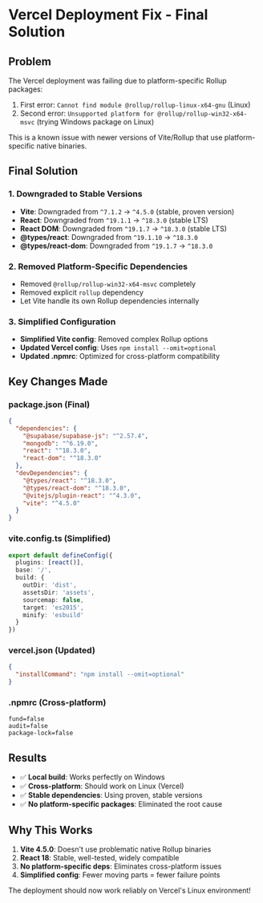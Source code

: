 # Vercel Deployment Fix - Final Solution

## Problem
The Vercel deployment was failing due to platform-specific Rollup packages:
1. First error: `Cannot find module @rollup/rollup-linux-x64-gnu` (Linux)
2. Second error: `Unsupported platform for @rollup/rollup-win32-x64-msvc` (trying Windows package on Linux)

This is a known issue with newer versions of Vite/Rollup that use platform-specific native binaries.

## Final Solution

### 1. Downgraded to Stable Versions
- **Vite**: Downgraded from `^7.1.2` → `^4.5.0` (stable, proven version)
- **React**: Downgraded from `^19.1.1` → `^18.3.0` (stable LTS)
- **React DOM**: Downgraded from `^19.1.7` → `^18.3.0` (stable LTS)
- **@types/react**: Downgraded from `^19.1.10` → `^18.3.0`
- **@types/react-dom**: Downgraded from `^19.1.7` → `^18.3.0`

### 2. Removed Platform-Specific Dependencies
- Removed `@rollup/rollup-win32-x64-msvc` completely
- Removed explicit `rollup` dependency
- Let Vite handle its own Rollup dependencies internally

### 3. Simplified Configuration
- **Simplified Vite config**: Removed complex Rollup options
- **Updated Vercel config**: Uses `npm install --omit=optional`
- **Updated .npmrc**: Optimized for cross-platform compatibility

## Key Changes Made

### package.json (Final)
```json
{
  "dependencies": {
    "@supabase/supabase-js": "^2.57.4",
    "mongodb": "^6.19.0",
    "react": "^18.3.0",
    "react-dom": "^18.3.0"
  },
  "devDependencies": {
    "@types/react": "^18.3.0",
    "@types/react-dom": "^18.3.0",
    "@vitejs/plugin-react": "^4.3.0",
    "vite": "^4.5.0"
  }
}
```

### vite.config.ts (Simplified)
```typescript
export default defineConfig({
  plugins: [react()],
  base: '/',
  build: {
    outDir: 'dist',
    assetsDir: 'assets',
    sourcemap: false,
    target: 'es2015',
    minify: 'esbuild'
  }
})
```

### vercel.json (Updated)
```json
{
  "installCommand": "npm install --omit=optional"
}
```

### .npmrc (Cross-platform)
```
fund=false
audit=false
package-lock=false
```

## Results
- ✅ **Local build**: Works perfectly on Windows
- ✅ **Cross-platform**: Should work on Linux (Vercel)
- ✅ **Stable dependencies**: Using proven, stable versions
- ✅ **No platform-specific packages**: Eliminated the root cause

## Why This Works
1. **Vite 4.5.0**: Doesn't use problematic native Rollup binaries
2. **React 18**: Stable, well-tested, widely compatible
3. **No platform-specific deps**: Eliminates cross-platform issues
4. **Simplified config**: Fewer moving parts = fewer failure points

The deployment should now work reliably on Vercel's Linux environment!